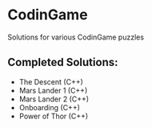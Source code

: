 # CodinGame
Solutions for various CodinGame puzzles

## Completed Solutions:

- The Descent (C++)
- Mars Lander 1 (C++)
- Mars Lander 2 (C++)
- Onboarding (C++)
- Power of Thor (C++)
